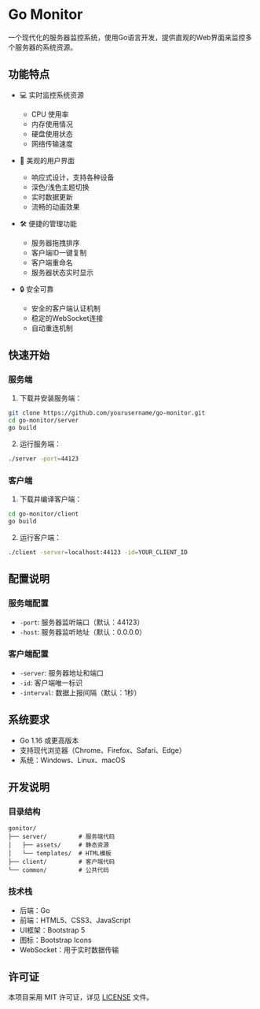 # Go Monitor

一个现代化的服务器监控系统，使用Go语言开发，提供直观的Web界面来监控多个服务器的系统资源。

## 功能特点

- 💻 实时监控系统资源
  - CPU 使用率
  - 内存使用情况
  - 硬盘使用状态
  - 网络传输速度

- 🎨 美观的用户界面
  - 响应式设计，支持各种设备
  - 深色/浅色主题切换
  - 实时数据更新
  - 流畅的动画效果

- 🛠 便捷的管理功能
  - 服务器拖拽排序
  - 客户端ID一键复制
  - 客户端重命名
  - 服务器状态实时显示

- 🔒 安全可靠
  - 安全的客户端认证机制
  - 稳定的WebSocket连接
  - 自动重连机制

## 快速开始

### 服务端

1. 下载并安装服务端：

```bash
git clone https://github.com/yourusername/go-monitor.git
cd go-monitor/server
go build
```

2. 运行服务端：

```bash
./server -port=44123
```

### 客户端

1. 下载并编译客户端：

```bash
cd go-monitor/client
go build
```

2. 运行客户端：

```bash
./client -server=localhost:44123 -id=YOUR_CLIENT_ID
```

## 配置说明

### 服务端配置

- `-port`: 服务器监听端口（默认：44123）
- `-host`: 服务器监听地址（默认：0.0.0.0）

### 客户端配置

- `-server`: 服务器地址和端口
- `-id`: 客户端唯一标识
- `-interval`: 数据上报间隔（默认：1秒）

## 系统要求

- Go 1.16 或更高版本
- 支持现代浏览器（Chrome、Firefox、Safari、Edge）
- 系统：Windows、Linux、macOS

## 开发说明

### 目录结构

```
gonitor/
├── server/         # 服务端代码
│   ├── assets/     # 静态资源
│   └── templates/  # HTML模板
├── client/         # 客户端代码
└── common/         # 公共代码
```

### 技术栈

- 后端：Go
- 前端：HTML5、CSS3、JavaScript
- UI框架：Bootstrap 5
- 图标：Bootstrap Icons
- WebSocket：用于实时数据传输

## 许可证

本项目采用 MIT 许可证，详见 [LICENSE](LICENSE) 文件。 